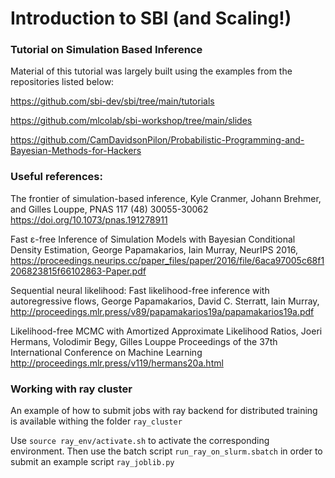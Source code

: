 # Introduction to SBI (and Scaling!)
### Tutorial on Simulation Based Inference


Material of this tutorial was largely built using the examples from the repositories listed below:

https://github.com/sbi-dev/sbi/tree/main/tutorials

https://github.com/mlcolab/sbi-workshop/tree/main/slides

https://github.com/CamDavidsonPilon/Probabilistic-Programming-and-Bayesian-Methods-for-Hackers


### Useful references:

The frontier of simulation-based inference, Kyle Cranmer, Johann Brehmer, and Gilles Louppe, PNAS 117 (48) 30055-30062 https://doi.org/10.1073/pnas.191278911

Fast ε-free Inference of Simulation Models with Bayesian Conditional Density Estimation, George Papamakarios, Iain Murray, NeurIPS 2016, https://proceedings.neurips.cc/paper_files/paper/2016/file/6aca97005c68f1206823815f66102863-Paper.pdf

Sequential neural likelihood: Fast likelihood-free inference with autoregressive flows, George Papamakarios, David C. Sterratt, Iain Murray, http://proceedings.mlr.press/v89/papamakarios19a/papamakarios19a.pdf

Likelihood-free MCMC with Amortized Approximate Likelihood Ratios, Joeri Hermans, Volodimir Begy, Gilles Louppe Proceedings of the 37th International Conference on Machine Learning http://proceedings.mlr.press/v119/hermans20a.html

### Working with ray cluster

An example of how to submit jobs with ray backend for distributed training is available withing the folder `ray_cluster`

Use `source ray_env/activate.sh` to activate the corresponding environment. Then use the batch script `run_ray_on_slurm.sbatch` in order to submit an example script `ray_joblib.py`








